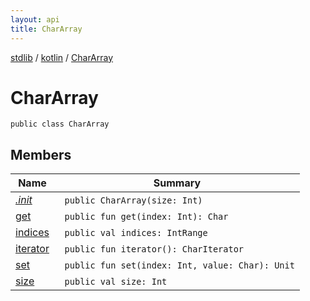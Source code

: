 ```yaml
---
layout: api
title: CharArray
---
```

[stdlib](../../index.html) / [kotlin](../index.html) / [CharArray](index.html)

# CharArray

```
public class CharArray
```
## Members
| Name | Summary |
|------|---------|
|[*.init*](_init_.html)|&nbsp;&nbsp;`public CharArray(size: Int)`<br>|
|[get](get.html)|&nbsp;&nbsp;`public fun get(index: Int): Char`<br>|
|[indices](indices.html)|&nbsp;&nbsp;`public val indices: IntRange`<br>|
|[iterator](iterator.html)|&nbsp;&nbsp;`public fun iterator(): CharIterator`<br>|
|[set](set.html)|&nbsp;&nbsp;`public fun set(index: Int, value: Char): Unit`<br>|
|[size](size.html)|&nbsp;&nbsp;`public val size: Int`<br>|

